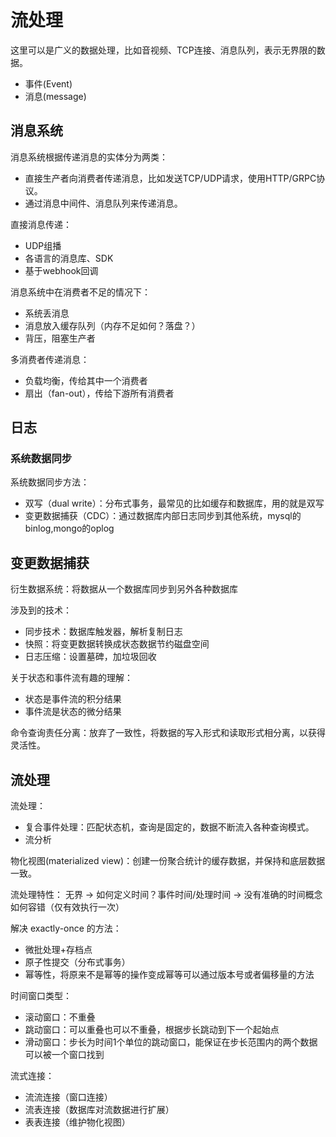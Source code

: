 # 流处理

这里可以是广义的数据处理，比如音视频、TCP连接、消息队列，表示无界限的数据。

- 事件(Event)
- 消息(message)

## 消息系统

消息系统根据传递消息的实体分为两类：
- 直接生产者向消费者传递消息，比如发送TCP/UDP请求，使用HTTP/GRPC协议。
- 通过消息中间件、消息队列来传递消息。

直接消息传递：
- UDP组播
- 各语言的消息库、SDK
- 基于webhook回调

消息系统中在消费者不足的情况下：
- 系统丢消息
- 消息放入缓存队列（内存不足如何？落盘？）
- 背压，阻塞生产者

多消费者传递消息：
- 负载均衡，传给其中一个消费者
- 扇出（fan-out），传给下游所有消费者

## 日志

### 系统数据同步

系统数据同步方法：
- 双写（dual write）：分布式事务，最常见的比如缓存和数据库，用的就是双写
- 变更数据捕获（CDC）：通过数据库内部日志同步到其他系统，mysql的binlog,mongo的oplog

## 变更数据捕获

衍生数据系统：将数据从一个数据库同步到另外各种数据库

涉及到的技术：
- 同步技术：数据库触发器，解析复制日志
- 快照：将变更数据转换成状态数据节约磁盘空间
- 日志压缩：设置墓碑，加垃圾回收

关于状态和事件流有趣的理解：
- 状态是事件流的积分结果
- 事件流是状态的微分结果

命令查询责任分离：放弃了一致性，将数据的写入形式和读取形式相分离，以获得灵活性。

## 流处理

流处理：
- 复合事件处理：匹配状态机，查询是固定的，数据不断流入各种查询模式。
- 流分析

物化视图(materialized view)：创建一份聚合统计的缓存数据，并保持和底层数据一致。

流处理特性：
无界 -> 如何定义时间？事件时间/处理时间 -> 没有准确的时间概念如何容错（仅有效执行一次）

解决 exactly-once 的方法：
- 微批处理+存档点
- 原子性提交（分布式事务）
- 幂等性，将原来不是幂等的操作变成幂等可以通过版本号或者偏移量的方法


时间窗口类型：
- 滚动窗口：不重叠
- 跳动窗口：可以重叠也可以不重叠，根据步长跳动到下一个起始点
- 滑动窗口：步长为时间1个单位的跳动窗口，能保证在步长范围内的两个数据可以被一个窗口找到

流式连接：
- 流流连接（窗口连接）
- 流表连接（数据库对流数据进行扩展）
- 表表连接（维护物化视图）

